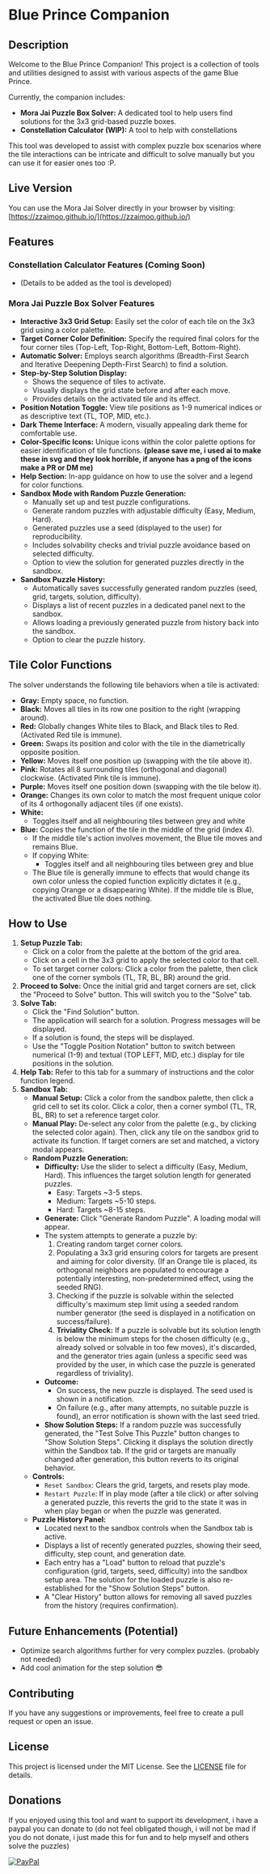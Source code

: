# Blue Prince Companion

## Description

Welcome to the Blue Prince Companion! This project is a collection of tools and utilities designed to assist with various aspects of the game Blue Prince.

Currently, the companion includes:

* **Mora Jai Puzzle Box Solver:** A dedicated tool to help users find solutions for the 3x3 grid-based puzzle boxes.
* **Constellation Calculator (WIP):** A tool to help with constellations

This tool was developed to assist with complex puzzle box scenarios where the tile interactions can be intricate and difficult to solve manually but you can use it for easier ones too :P.

## Live Version

You can use the Mora Jai Solver directly in your browser by visiting:
[https://zzaimoo.github.io/](https://zzaimoo.github.io/)

## Features

### Constellation Calculator Features (Coming Soon)

* (Details to be added as the tool is developed)

### Mora Jai Puzzle Box Solver Features

* **Interactive 3x3 Grid Setup:** Easily set the color of each tile on the 3x3 grid using a color palette.
* **Target Corner Color Definition:** Specify the required final colors for the four corner tiles (Top-Left, Top-Right, Bottom-Left, Bottom-Right).
* **Automatic Solver:** Employs search algorithms (Breadth-First Search and Iterative Deepening Depth-First Search) to find a solution.
* **Step-by-Step Solution Display:**
  * Shows the sequence of tiles to activate.
  * Visually displays the grid state before and after each move.
  * Provides details on the activated tile and its effect.
* **Position Notation Toggle:** View tile positions as 1-9 numerical indices or as descriptive text (TL, TOP, MID, etc.).
* **Dark Theme Interface:** A modern, visually appealing dark theme for comfortable use.
* **Color-Specific Icons:** Unique icons within the color palette options for easier identification of tile functions. **(please save me, i used ai to make these in svg and they look horrible, if anyone has a png of the icons make a PR or DM me)**
* **Help Section:** In-app guidance on how to use the solver and a legend for color functions.
* **Sandbox Mode with Random Puzzle Generation:**
  * Manually set up and test puzzle configurations.
  * Generate random puzzles with adjustable difficulty (Easy, Medium, Hard).
  * Generated puzzles use a seed (displayed to the user) for reproducibility.
  * Includes solvability checks and trivial puzzle avoidance based on selected difficulty.
  * Option to view the solution for generated puzzles directly in the sandbox.
* **Sandbox Puzzle History:**
  * Automatically saves successfully generated random puzzles (seed, grid, targets, solution, difficulty).
  * Displays a list of recent puzzles in a dedicated panel next to the sandbox.
  * Allows loading a previously generated puzzle from history back into the sandbox.
  * Option to clear the puzzle history.

## Tile Color Functions

The solver understands the following tile behaviors when a tile is activated:

* **Gray:** Empty space, no function.
* **Black:** Moves all tiles in its row one position to the right (wrapping around).
* **Red:** Globally changes White tiles to Black, and Black tiles to Red. (Activated Red tile is immune).
* **Green:** Swaps its position and color with the tile in the diametrically opposite position.
* **Yellow:** Moves itself one position up (swapping with the tile above it).
* **Pink:** Rotates all 8 surrounding tiles (orthogonal and diagonal) clockwise. (Activated Pink tile is immune).
* **Purple:** Moves itself one position down (swapping with the tile below it).
* **Orange:** Changes its own color to match the most frequent unique color of its 4 orthogonally adjacent tiles (if one exists).
* **White:**
  * Toggles itself and all neighbouring tiles between grey and white
* **Blue:** Copies the function of the tile in the middle of the grid (index 4).
  * If the middle tile's action involves movement, the Blue tile moves and remains Blue.
  * If copying White:
    * Toggles itself and all neighbouring tiles between grey and blue
  * The Blue tile is generally immune to effects that would change its own color unless the copied function explicitly dictates it (e.g., copying Orange or a disappearing White). If the middle tile is Blue, the activated Blue tile does nothing.

## How to Use

1. **Setup Puzzle Tab:**
    * Click on a color from the palette at the bottom of the grid area.
    * Click on a cell in the 3x3 grid to apply the selected color to that cell.
    * To set target corner colors: Click a color from the palette, then click one of the corner symbols (TL, TR, BL, BR) around the grid.
2. **Proceed to Solve:** Once the initial grid and target corners are set, click the "Proceed to Solve" button. This will switch you to the "Solve" tab.
3. **Solve Tab:**
    * Click the "Find Solution" button.
    * The application will search for a solution. Progress messages will be displayed.
    * If a solution is found, the steps will be displayed.
    * Use the "Toggle Position Notation" button to switch between numerical (1-9) and textual (TOP LEFT, MID, etc.) display for tile positions in the solution.
4. **Help Tab:** Refer to this tab for a summary of instructions and the color function legend.
5. **Sandbox Tab:**
    * **Manual Setup:** Click a color from the sandbox palette, then click a grid cell to set its color. Click a color, then a corner symbol (TL, TR, BL, BR) to set a reference target color.
    * **Manual Play:** De-select any color from the palette (e.g., by clicking the selected color again). Then, click any tile on the sandbox grid to activate its function. If target corners are set and matched, a victory modal appears.
    * **Random Puzzle Generation:**
        * **Difficulty:** Use the slider to select a difficulty (Easy, Medium, Hard). This influences the target solution length for generated puzzles.
            * Easy: Targets ~3-5 steps.
            * Medium: Targets ~5-10 steps.
            * Hard: Targets ~8-15 steps.
        * **Generate:** Click "Generate Random Puzzle". A loading modal will appear.
        * The system attempts to generate a puzzle by:
            1. Creating random target corner colors.
            2. Populating a 3x3 grid ensuring colors for targets are present and aiming for color diversity. (If an Orange tile is placed, its orthogonal neighbors are populated to encourage a potentially interesting, non-predetermined effect, using the seeded RNG).
            3. Checking if the puzzle is solvable within the selected difficulty's maximum step limit using a seeded random number generator (the seed is displayed in a notification on success/failure).
            4. **Triviality Check:** If a puzzle is solvable but its solution length is below the minimum steps for the chosen difficulty (e.g., already solved or solvable in too few moves), it's discarded, and the generator tries again (unless a specific seed was provided by the user, in which case the puzzle is generated regardless of triviality).
        * **Outcome:**
            * On success, the new puzzle is displayed. The seed used is shown in a notification.
            * On failure (e.g., after many attempts, no suitable puzzle is found), an error notification is shown with the last seed tried.
        * **Show Solution Steps:** If a random puzzle was successfully generated, the "Test Solve This Puzzle" button changes to "Show Solution Steps". Clicking it displays the solution directly within the Sandbox tab. If the grid or targets are manually changed after generation, this button reverts to its original behavior.
    * **Controls:**
        * `Reset Sandbox`: Clears the grid, targets, and resets play mode.
        * `Restart Puzzle`: If in play mode (after a tile click) or after solving a generated puzzle, this reverts the grid to the state it was in when play began or when the puzzle was generated.
    * **Puzzle History Panel:**
        * Located next to the sandbox controls when the Sandbox tab is active.
        * Displays a list of recently generated puzzles, showing their seed, difficulty, step count, and generation date.
        * Each entry has a "Load" button to reload that puzzle's configuration (grid, targets, seed, difficulty) into the sandbox setup area. The solution for the loaded puzzle is also re-established for the "Show Solution Steps" button.
        * A "Clear History" button allows for removing all saved puzzles from the history (requires confirmation).

## Future Enhancements (Potential)

* Optimize search algorithms further for very complex puzzles. (probably not needed)
* Add cool animation for the step solution :sunglasses:

## Contributing

If you have any suggestions or improvements, feel free to create a pull request or open an issue.

## License

This project is licensed under the MIT License. See the [LICENSE](LICENSE) file for details.

## Donations

If you enjoyed using this tool and want to support its development, i have a paypal you can donate to (do not feel obligated though, i will not be mad if you do not donate, i just made this for fun and to help myself and others solve the puzzles)

[![PayPal](https://img.shields.io/badge/PayPal-00457C?style=for-the-badge&logo=paypal&logoColor=white)](https://paypal.me/ssimonesechii)
